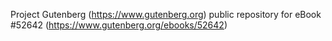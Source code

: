 Project Gutenberg (https://www.gutenberg.org) public repository for
eBook #52642 (https://www.gutenberg.org/ebooks/52642)
